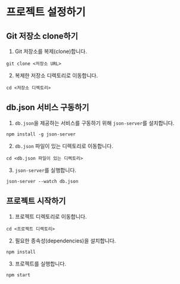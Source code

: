 # 프로젝트 설정하기

## Git 저장소 clone하기

1. Git 저장소를 복제(clone)합니다.
  ```
  git clone <저장소 URL>
  ```

2. 복제한 저장소 디렉토리로 이동합니다.
  ```
  cd <저장소 디렉토리>
  ```

## db.json 서비스 구동하기

1. `db.json`을 제공하는 서비스를 구동하기 위해 `json-server`를 설치합니다.
  ```
  npm install -g json-server
  ```

2. `db.json` 파일이 있는 디렉토리로 이동합니다.
  ```
  cd <db.json 파일이 있는 디렉토리>
  ```

3. `json-server`를 실행합니다.
  ```
  json-server --watch db.json
  ```

## 프로젝트 시작하기

1. 프로젝트 디렉토리로 이동합니다.
  ```
  cd <프로젝트 디렉토리>
  ```

2. 필요한 종속성(dependencies)을 설치합니다.
  ```
  npm install
  ```

3. 프로젝트를 실행합니다.
  ```
  npm start
  ```
